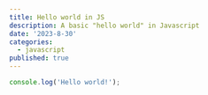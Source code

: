 ```yaml
---
title: Hello world in JS
description: A basic "hello world" in Javascript
date: '2023-8-30'
categories:
  - javascript
published: true
---
```


```js
console.log('Hello world!');
```
